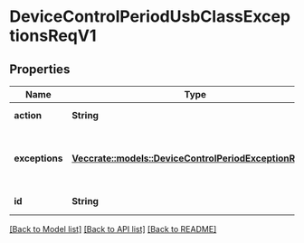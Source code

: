 # DeviceControlPeriodUsbClassExceptionsReqV1

## Properties

Name | Type | Description | Notes
------------ | ------------- | ------------- | -------------
**action** | **String** | Policy action | 
**exceptions** | [**Vec<crate::models::DeviceControlPeriodExceptionReqV1>**](device_control.ExceptionReqV1.md) | Exceptions to the rules of this policy setting | 
**id** | **String** | USB Class id | 

[[Back to Model list]](../README.md#documentation-for-models) [[Back to API list]](../README.md#documentation-for-api-endpoints) [[Back to README]](../README.md)


